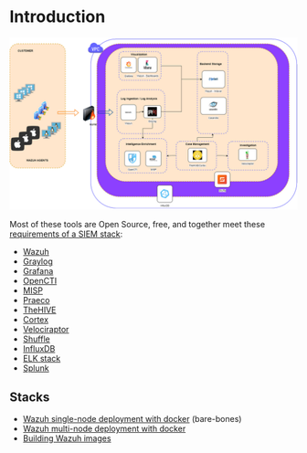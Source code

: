 # Introduction

[![SIEM stack](../../_static/images/siem-stack.png)](https://socfortress.medium.com/build-your-own-siem-stack-with-open-source-tools-series-39da0f2d412a)

Most of these tools are Open Source, free, and together meet these [requirements of a SIEM stack](https://siem.tymyrddin.dev/docs/notes/siem#siem-stack-requirements):

* [Wazuh](wazuh.md)
* [Graylog](graylog.md)
* [Grafana](grafana.md)
* [OpenCTI](opencti.md)
* [MISP](misp.md)
* [Praeco](praeco.md)
* [TheHIVE](thehive.md)
* [Cortex](cortex.md)
* [Velociraptor](velociraptor.md)
* [Shuffle](shuffle.md)
* [InfluxDB](influxdb.md)
* [ELK stack](elk-stack.md)
* [Splunk](splunk.md)

## Stacks

* [Wazuh single-node deployment with docker](wazuh-single-node.md) (bare-bones)
* [Wazuh multi-node deployment with docker](wazuh-multi-node.md)
* [Building Wazuh images](wazuh-images.md)

